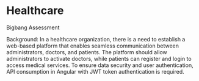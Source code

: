 # Healthcare
Bigbang Assessment

Background: In a healthcare organization, there is a need to establish a web-based platform that
enables seamless communication between administrators, doctors, and patients. The platform should
allow administrators to activate doctors, while patients can register and login to access medical
services. To ensure data security and user authentication, API consumption in Angular with JWT token
authentication is required.

